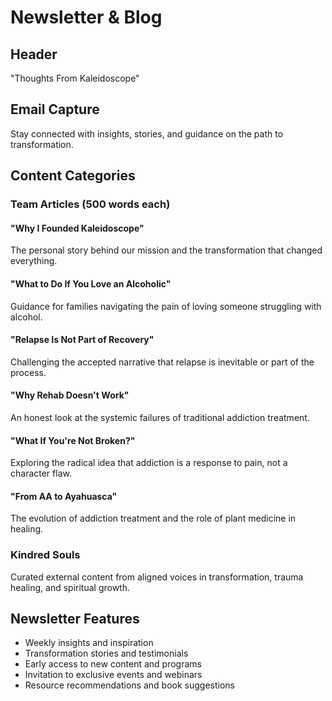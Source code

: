 # Newsletter & Blog

## Header
"Thoughts From Kaleidoscope"

## Email Capture
Stay connected with insights, stories, and guidance on the path to transformation.

## Content Categories

### Team Articles (500 words each)

#### "Why I Founded Kaleidoscope"
The personal story behind our mission and the transformation that changed everything.

#### "What to Do If You Love an Alcoholic"
Guidance for families navigating the pain of loving someone struggling with alcohol.

#### "Relapse Is Not Part of Recovery"
Challenging the accepted narrative that relapse is inevitable or part of the process.

#### "Why Rehab Doesn't Work"
An honest look at the systemic failures of traditional addiction treatment.

#### "What If You're Not Broken?"
Exploring the radical idea that addiction is a response to pain, not a character flaw.

#### "From AA to Ayahuasca"
The evolution of addiction treatment and the role of plant medicine in healing.

### Kindred Souls
Curated external content from aligned voices in transformation, trauma healing, and spiritual growth.

## Newsletter Features
- Weekly insights and inspiration
- Transformation stories and testimonials
- Early access to new content and programs
- Invitation to exclusive events and webinars
- Resource recommendations and book suggestions